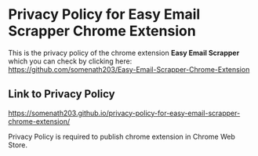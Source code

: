 # Privacy Policy for Easy Email Scrapper Chrome Extension

This is the privacy policy of the chrome extension **Easy Email Scrapper** which you can check by clicking here: https://github.com/somenath203/Easy-Email-Scrapper-Chrome-Extension 

## Link to Privacy Policy
https://somenath203.github.io/privacy-policy-for-easy-email-scrapper-chrome-extension/

Privacy Policy is required to publish chrome extension in Chrome Web Store.
